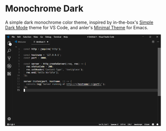 # Monochrome Dark

A simple dark monochrome color theme, inspired by in-the-box's [Simple Dark Mode](https://github.com/in-the-box/vscode-simple-dark-mode) theme for VS Code, and anler's [Minimal Theme](https://github.com/anler/minimal-theme) for Emacs.

![screenshot](assets/screenshot.png)
